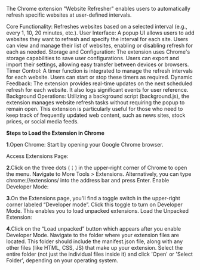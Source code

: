 The Chrome extension "Website Refresher" enables users to automatically refresh specific websites at user-defined intervals.

Core Functionality: Refreshes websites based on a selected interval (e.g., every 1, 10, 20 minutes, etc.).
User Interface: A popup UI allows users to add websites they want to refresh and specify the interval for each site. Users can view and manage their list of websites, enabling or disabling refresh for each as needed.
Storage and Configuration: The extension uses Chrome's storage capabilities to save user configurations. Users can export and import their settings, allowing easy transfer between devices or browsers.
Timer Control: A timer function is integrated to manage the refresh intervals for each website. Users can start or stop these timers as required.
Dynamic Feedback: The extension provides real-time updates on the next scheduled refresh for each website. It also logs significant events for user reference.
Background Operations: Utilizing a background script (background.js), the extension manages website refresh tasks without requiring the popup to remain open.
This extension is particularly useful for those who need to keep track of frequently updated web content, such as news sites, stock prices, or social media feeds.

**Steps to Load the Extension in Chrome**

**1**.Open Chrome: Start by opening your Google Chrome browser.

Access Extensions Page:

**2**.Click on the three dots (⋮) in the upper-right corner of Chrome to open the menu.
Navigate to More Tools > Extensions. Alternatively, you can type chrome://extensions/ into the address bar and press Enter.
Enable Developer Mode:

**3**.On the Extensions page, you'll find a toggle switch in the upper-right corner labeled “Developer mode”.
Click this toggle to turn on Developer Mode. This enables you to load unpacked extensions.
Load the Unpacked Extension:

**4**.Click on the “Load unpacked” button which appears after you enable Developer Mode.
Navigate to the folder where your extension files are located. This folder should include the manifest.json file, along with any other files (like HTML, CSS, JS) that make up your extension.
Select the entire folder (not just the individual files inside it) and click 'Open' or 'Select Folder', depending on your operating system.
